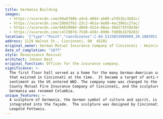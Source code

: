 ```yaml
---
title: Germania Building
images:
  - https://ucarecdn.com/60a0708b-a9c6-4884-ab08-a7d51bc3b81c/
  - https://ucarecdn.com/20b02fb1-23c2-4b1a-8e88-4ac3901c27ac/
  - https://ucarecdn.com/66020984-d6b0-4314-88aa-30d2735f8d30/
  - https://ucarecdn.com/c472987d-75d8-438c-899b-fd89b1678283/
location: '{"type":"Point","coordinates":[-84.5133053999999,39.1083951]}'
address: 1129 Walnut St., Cincinnati, OH  45202
original_owner: German Mutual Insurance Company of Cincinnati - Heinrich Arminius Ratterman
date_of_completion: "1877"
style: Renaissance Revival
architect: Johann Bast
original_function: Offices for the insurance company.
significance: >-
  The first floor hall served as a home for the many German-American societies
  that existed in Cincinnati at the time.  It became a target of anti-German
  sentiment as the US entered WW2. The company name was changed to the Hamilton
  County Mutual Fire Insurance Company of Cincinnati, and the sculpture of
  Germania was renamed Columbia.
unique_features: >-
  A sculpture of Germania, the German symbol of culture and spirit, is
  integrated into the façade.  The sculpture was designed by Cincinnatian
  Leopold Fettweis.
---
```

